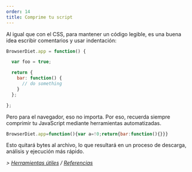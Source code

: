 ```yaml
---
order: 14
title: Comprime tu script
---
```


Al igual que con el CSS, para mantener un código legible, es una buena idea escribir comentarios y usar indentación:

```js
BrowserDiet.app = function() {

  var foo = true;

  return {
    bar: function() {
      // do something
    }
  };

};
```

Pero para el navegador, eso no importa. Por eso, recuerda siempre comprimir tu JavaScript mediante herramientas automatizadas.

```js
BrowserDiet.app=function(){var a=!0;return{bar:function(){}}}
```

Esto quitará bytes al archivo, lo que resultará en un proceso de descarga, análisis y ejecución más rápido.

*> [Herramientas útiles](https://github.com/zenorocha/browser-diet/wiki/Tools#wiki-minify-your-script) / [Referencias](https://github.com/zenorocha/browser-diet/wiki/References#minify-your-script)*
